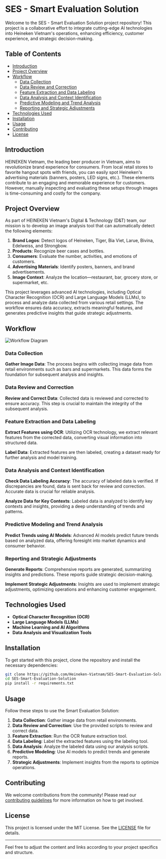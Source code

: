 
# SES - Smart Evaluation Solution

Welcome to the SES - Smart Evaluation Solution project repository! This project is a collaborative effort to integrate cutting-edge AI technologies into Heineken Vietnam's operations, enhancing efficiency, customer experience, and strategic decision-making.

## Table of Contents

- [Introduction](#introduction)
- [Project Overview](#project-overview)
- [Workflow](#workflow)
  - [Data Collection](#data-collection)
  - [Data Review and Correction](#data-review-and-correction)
  - [Feature Extraction and Data Labeling](#feature-extraction-and-data-labeling)
  - [Data Analysis and Context Identification](#data-analysis-and-context-identification)
  - [Predictive Modeling and Trend Analysis](#predictive-modeling-and-trend-analysis)
  - [Reporting and Strategic Adjustments](#reporting-and-strategic-adjustments)
- [Technologies Used](#technologies-used)
- [Installation](#installation)
- [Usage](#usage)
- [Contributing](#contributing)
- [License](#license)

## Introduction

HEINEKEN Vietnam, the leading beer producer in Vietnam, aims to revolutionize brand experience for consumers. From local retail stores to favorite hangout spots with friends, you can easily spot Heineken's advertising materials (banners, posters, LED signs, etc.). These elements contribute to an engaging and memorable experience for customers. However, manually inspecting and evaluating these setups through images is time-consuming and costly for the company.

## Project Overview

As part of HEINEKEN Vietnam's Digital & Technology (D&T) team, our mission is to develop an image analysis tool that can automatically detect the following elements:

1. **Brand Logos**: Detect logos of Heineken, Tiger, Bia Viet, Larue, Bivina, Edelweiss, and Strongbow.
2. **Products**: Recognize beer cases and bottles.
3. **Consumers**: Evaluate the number, activities, and emotions of customers.
4. **Advertising Materials**: Identify posters, banners, and brand advertisements.
5. **Image Context**: Analyze the location—restaurant, bar, grocery store, or supermarket, etc.

This project leverages advanced AI technologies, including Optical Character Recognition (OCR) and Large Language Models (LLMs), to process and analyze data collected from various retail settings. The workflow ensures data accuracy, extracts meaningful features, and generates predictive insights that guide strategic adjustments.

## Workflow

![Workflow Diagram](path/to/image.png)

### Data Collection

**Gather Image Data**: The process begins with collecting image data from retail environments such as bars and supermarkets. This data forms the foundation for subsequent analysis and insights.

### Data Review and Correction

**Review and Correct Data**: Collected data is reviewed and corrected to ensure accuracy. This step is crucial to maintain the integrity of the subsequent analysis.

### Feature Extraction and Data Labeling

**Extract Features using OCR**: Utilizing OCR technology, we extract relevant features from the corrected data, converting visual information into structured data.

**Label Data**: Extracted features are then labeled, creating a dataset ready for further analysis and model training.

### Data Analysis and Context Identification

**Check Data Labeling Accuracy**: The accuracy of labeled data is verified. If discrepancies are found, data is sent back for review and correction. Accurate data is crucial for reliable analysis.

**Analyze Data for Key Contexts**: Labeled data is analyzed to identify key contexts and insights, providing a deep understanding of trends and patterns.

### Predictive Modeling and Trend Analysis

**Predict Trends using AI Models**: Advanced AI models predict future trends based on analyzed data, offering foresight into market dynamics and consumer behavior.

### Reporting and Strategic Adjustments

**Generate Reports**: Comprehensive reports are generated, summarizing insights and predictions. These reports guide strategic decision-making.

**Implement Strategic Adjustments**: Insights are used to implement strategic adjustments, optimizing operations and enhancing customer engagement.

## Technologies Used

- **Optical Character Recognition (OCR)**
- **Large Language Models (LLMs)**
- **Machine Learning and AI Algorithms**
- **Data Analysis and Visualization Tools**

## Installation

To get started with this project, clone the repository and install the necessary dependencies:

```bash
git clone https://github.com/Heineken-Vietnam/SES-Smart-Evaluation-Solution.git
cd SES-Smart-Evaluation-Solution
pip install -r requirements.txt
```

## Usage

Follow these steps to use the Smart Evaluation Solution:

1. **Data Collection**: Gather image data from retail environments.
2. **Data Review and Correction**: Use the provided scripts to review and correct data.
3. **Feature Extraction**: Run the OCR feature extraction tool.
4. **Data Labeling**: Label the extracted features using the labeling tool.
5. **Data Analysis**: Analyze the labeled data using our analysis scripts.
6. **Predictive Modeling**: Use AI models to predict trends and generate reports.
7. **Strategic Adjustments**: Implement insights from the reports to optimize operations.

## Contributing

We welcome contributions from the community! Please read our [contributing guidelines](CONTRIBUTING.md) for more information on how to get involved.

## License

This project is licensed under the MIT License. See the [LICENSE](LICENSE) file for details.

---

Feel free to adjust the content and links according to your project specifics and structure.
